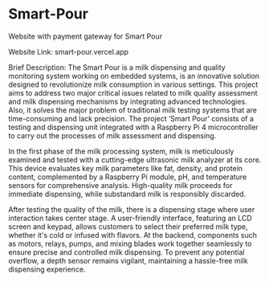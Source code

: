 # Smart-Pour
Website with payment gateway for Smart Pour

Website Link: smart-pour.vercel.app

Brief Description:
The Smart Pour is a milk dispensing and quality monitoring system working on embedded systems, is an innovative solution designed to revolutionize milk consumption in various settings. This project aims to address two major critical issues related to milk quality assessment and milk dispensing mechanisms by integrating advanced technologies. Also, it solves the major problem of traditional milk testing systems that are time-consuming and lack precision. The project ‘Smart Pour’ consists of a testing and dispensing unit integrated with a Raspberry Pi 4 microcontroller to carry out the processes of milk assessment and dispensing.

In the first phase of the milk processing system, milk is meticulously examined and tested with a cutting-edge ultrasonic milk analyzer at its core. This device evaluates key milk parameters like fat, density, and protein content, complemented by a Raspberry Pi module, pH, and temperature sensors for comprehensive analysis. High-quality milk proceeds for immediate dispensing, while substandard milk is responsibly discarded.

After testing the quality of the milk, there is a dispensing stage where user interaction takes center stage. A user-friendly interface, featuring an LCD screen and keypad, allows customers to select their preferred milk type, whether it's cold or infused with flavors. At the backend, components such as motors, relays, pumps, and mixing blades work together seamlessly to ensure precise and controlled milk dispensing. To prevent any potential overflow, a depth sensor remains vigilant, maintaining a hassle-free milk dispensing experience.
